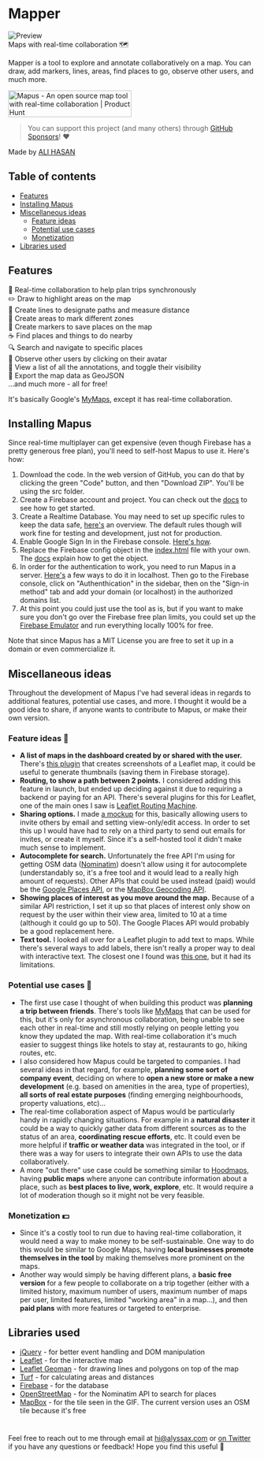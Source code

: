 # Mapper
![Preview](preview.gif)
<br>
Maps with real-time collaboration 🗺️

Mapper is a tool to explore and annotate collaboratively on a map. You can draw, add markers, lines, areas, find places to go, observe other users, and much more.

<a href="https://www.producthunt.com/posts/mapus?utm_source=badge-top-post-badge&utm_medium=badge&utm_souce=badge-mapus" target="_blank"><img src="https://api.producthunt.com/widgets/embed-image/v1/top-post-badge.svg?post_id=307018&theme=light&period=weekly" alt="Mapus - An open source map tool with real-time collaboration | Product Hunt" style="width: 250px; height: 54px;" width="250" height="54" /></a>

> You can support this project (and many others) through [GitHub Sponsors](https://instagram.com/ig.alihasan)! ❤️

Made by [ALI HASAN](https://instagram.com/ig.alihasan)

## Table of contents
- [Features](#features)
- [Installing Mapus](#installing-mapus)
- [Miscellaneous ideas](#miscellaneous-ideas)
   - [Feature ideas](#feature-ideas)
   - [Potential use cases](#potential)
   - [Monetization](#monetization) 
- [Libraries used](#libraries-used)

## Features
🙌 Real-time collaboration to help plan trips synchronously<br>
✏️ Draw to highlight areas on the map<br>
📏 Create lines to designate paths and measure distance<br>
📐 Create areas to mark different zones<br>
📍 Create markers to save places on the map<br>
☕️ Find places and things to do nearby<br>
🔍 Search and navigate to specific places<br>
👀 Observe other users by clicking on their avatar<br>
📝 View a list of all the annotations, and toggle their visibility<br>
💾 Export the map data as GeoJSON<br>
...and much more - all for free!<br>


It's basically Google's [MyMaps](https://www.google.com/maps/about/mymaps/), except it has real-time collaboration.

## Installing Mapus
Since real-time multiplayer can get expensive (even though Firebase has a pretty generous free plan), you'll need to self-host Mapus to use it. Here's how:

1. Download the code. In the web version of GitHub, you can do that by clicking the green "Code" button, and then "Download ZIP". You'll be using the src folder.
2. Create a Firebase account and project. You can check out the [docs](https://firebase.google.com/docs/web/setup?authuser=0) to see how to get started.
3. Create a Realtime Database. You may need to set up specific rules to keep the data safe, [here's](https://firebase.google.com/docs/database/security?authuser=0) an overview. The default rules though will work fine for testing and development, just not for production.
4. Enable Google Sign In in the Firebase console. [Here's how](https://firebase.google.com/docs/auth/web/google-signin?authuser=0).
5. Replace the Firebase config object in the [index.html](https://github.com/alyssaxuu/mapus/blob/8d8d914f97fac60d9e60e1978b8b064c0d888ef6/src/index.html#L152) file with your own. The [docs](https://firebase.google.com/docs/web/setup?authuser=0#config-object) explain how to get the object.
6. In order for the authentication to work, you need to run Mapus in a server. [Here's](https://stackoverflow.com/questions/38497334/how-to-run-html-file-on-localhost) a few ways to do it in localhost. Then go to the Firebase console, click on "Authenthication" in the sidebar, then on the "Sign-in method" tab and add your domain (or localhost) in the authorized domains list.
7. At this point you could just use the tool as is, but if you want to make sure you don't go over the Firebase free plan limits, you could set up the [Firebase Emulator](https://firebase.google.com/docs/emulator-suite/install_and_configure?authuser=0) and run everything locally 100% for free.

Note that since Mapus has a MIT License you are free to set it up in a domain or even commercialize it.

## Miscellaneous ideas
Throughout the development of Mapus I've had several ideas in regards to additional features, potential use cases, and more. I thought it would be a good idea to share, if anyone wants to contribute to Mapus, or make their own version.

### <a name="feature-ideas"></a>Feature ideas 🚀
- <b>A list of maps in the dashboard created by or shared with the user.</b> There's [this plugin](https://github.com/grinat/leaflet-simple-map-screenshoter) that creates screenshots of a Leaflet map, it could be useful to generate thumbnails (saving them in Firebase storage).
- <b>Routing, to show a path between 2 points.</b> I considered adding this feature in launch, but ended up deciding against it due to requiring a backend or paying for an API. There's several plugins for this for Leaflet, one of the main ones I saw is [Leaflet Routing Machine](https://www.liedman.net/leaflet-routing-machine/).
- <b>Sharing options.</b> I made [a mockup](https://i.ibb.co/BPn763m/sharingthing.png) for this, basically allowing users to invite others by email and setting view-only/edit access. In order to set this up I would have had to rely on a third party to send out emails for invites, or create it myself. Since it's a self-hosted tool it didn't make much sense to implement.
- <b>Autocomplete for search.</b> Unfortunately the free API I'm using for getting OSM data ([Nominatim](https://nominatim.org/)) doesn't allow using it for autocomplete (understandably so, it's a free tool and it would lead to a really high amount of requests). Other APIs that could be used instead (paid) would be the [Google Places API](https://developers.google.com/maps/documentation/places/web-service/search), or the [MapBox Geocoding API](https://docs.mapbox.com/api/search/geocoding/).
- <b>Showing places of interest as you move around the map.</b> Because of a similar API restriction, I set it up so that places of interest only show on request by the user within their view area, limited to 10 at a time (although it could go up to 50). The Google Places API would probably be a good replacement here.
- <b>Text tool.</b> I looked all over for a Leaflet plugin to add text to maps. While there's several ways to add labels, there isn't really a proper way to deal with interactive text. The closest one I found was [this one](https://github.com/rumax/Leaflet.Editable.TextBox), but it had its limitations.

### <a name="potential"></a>Potential use cases 🤔
- The first use case I thought of when building this product was <b>planning a trip between friends</b>. There's tools like [MyMaps](https://www.google.com/maps/about/mymaps/) that can be used for this, but it's only for asynchronous collaboration, being unable to see each other in real-time and still mostly relying on people letting you know they updated the map. With real-time collaboration it's much easier to suggest things like hotels to stay at, restaurants to go, hiking routes, etc.
- I also considered how Mapus could be targeted to companies. I had several ideas in that regard, for example, <b>planning some sort of company event</b>, deciding on where to <b>open a new store or make a new development</b> (e.g. based on amenities in the area, type of properties), <b>all sorts of real estate purposes</b> (finding emerging neighbourhoods, property valuations, etc)...
- The real-time collaboration aspect of Mapus would be particularly handy in rapidly changing situations. For example in a <b>natural disaster</b> it could be a way to quickly gather data from different sources as to the status of an area, <b>coordinating rescue efforts</b>, etc. It could even be more helpful if <b>traffic or weather data</b> was integrated in the tool, or if there was a way for users to integrate their own APIs to use the data collaboratively.
- A more "out there" use case could be something similar to [Hoodmaps](https://hoodmaps.com/london-neighborhood-map), having <b>public maps</b> where anyone can contribute information about a place, such as <b>best places to live, work, explore</b>, etc. It would require a lot of moderation though so it might not be very feasible.

### <a name="monetization"></a>Monetization 💵
- Since it's a costly tool to run due to having real-time collaboration, it would need a way to make money to be self-sustainable. One way to do this would be similar to Google Maps, having <b>local businesses promote themselves in the tool</b> by making themselves more prominent on the maps.
- Another way would simply be having different plans, a <b>basic free version</b> for a few people to collaborate on a trip together (either with a limited history, maximum number of users, maximum number of maps per user, limited features, limited "working area" in a map...), and then <b>paid plans</b> with more features or targeted to enterprise.

## Libraries used

- [jQuery](https://jquery.com/) -  for better event handling and DOM manipulation
- [Leaflet](https://leafletjs.com/) -  for the interactive map
- [Leaflet Geoman](https://geoman.io/leaflet-geoman) -  for drawing lines and polygons on top of the map
- [Turf](https://turfjs.org/) -  for calculating areas and distances
- [Firebase](https://firebase.google.com/) -  for the database
- [OpenStreetMap](https://www.openstreetmap.org/) - for the Nominatim API to search for places
- [MapBox](https://www.mapbox.com/) - for the tile seen in the GIF. The current version uses an OSM tile because it's free

#
 Feel free to reach out to me through email at hi@alyssax.com or [on Twitter](https://twitter.com/xalihasan) if you have any questions or feedback! Hope you find this useful 💜
